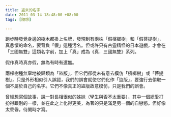 ```yaml
---
title: 盜來的名字
date: 2011-03-14 18:48:00 +08:00
tags: [隨想]

---
```


跑步時發覺身邊的樹木都掛上名牌，發現到有兩株「假檳榔樹」和「假菩提樹」，真悲悽的命名，要背負「假」這種污名。但或許只有古靈精怪的日本遊戲，才會在「三國無雙」這類名字前，加上「真」成為《真．三國無雙》系列。  
  
假作真時真亦假，無為有時有還無。  
  
兩棵樹種無辜地被歸類為「盜版」，但它們卻從未有意去模仿「檳榔樹」或「菩提樹」，只是外形相似引人誤認，我們的誤會就使它們化作「盜版」，要強行去偷取一個不屬於自己的名字。它們不像真正的盜版故意模仿，只是我們的誤會。  
  
曾經想寫個故事，說一對長相很似的姊妹（孿生與否不太重要），其中一個總愛打扮得跟別的一樣，並在此之上化得更美，為著的只是滿足另一個的自戀慾。但好像太乖僻，待閑時才寫。
